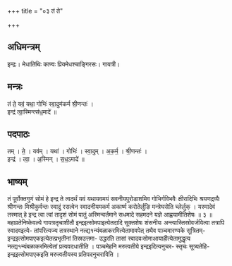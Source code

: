 +++
title = "०३ तं ते"

+++
## अधिमन्त्रम्
इन्द्रः। मेधातिथिः काण्वः प्रियमेधश्चाङ्गिरसः। गायत्री।

## मन्त्रः
तं ते॒ यवं॒ यथा॒ गोभिः॑ स्वा॒दुम॑कर्म श्री॒णन्तः॑ ।  
इन्द्र॑ त्वा॒स्मिन्त्स॑ध॒मादे॑ ॥

## पदपाठः
तम् । ते॒ । यव॑म् । यथा॑ । गोभिः॑ । स्वा॒दुम् । अ॒क॒र्म॒ । श्री॒णन्तः॑ ।  
इन्द्र॑ । त्वा॒ । अ॒स्मिन् । स॒ध॒ऽमादे॑ ॥

## भाष्यम्
तं पूर्वोक्तगुणं सोमं हे इन्द्र ते त्वदर्थं यवं यथायवमयं सवनीयपुरोडाशमिव गोभिर्गविभवैः क्षीरादिभिः श्रयणद्रव्यैः श्रीणन्तः मिश्रीकुर्वन्तः स्वादुं रसत्वेन स्वादनीयमकर्म अकार्ष्म करोतेर्लुङि मन्त्रेघसेति च्लेर्लुक् । यस्मादेवं तस्मात् हे इन्द्र त्वा त्वां तादृशं सोमं पातुं अस्मिन्वर्तमाने सधमादे सहमदने यज्ञे आह्वयामीतिशेषः ॥ ३ ॥ महाव्रतेनिष्केवल्ये गायत्रतृचाशीतौ इन्द्रइत्सोमपाइत्येतदादि सूक्तशेषः शंसनीयः अन्त्यास्तिस्रोवर्जयित्वा तत्रापि स्वादवइत्ये- तांपरित्यज्य तत्रस्थाने नत्द्य१न्यंबळाकरमित्येतामावपेत् तथैव पञ्चमारण्यके सूत्रितम्-इन्द्रइत्सोमपाएकइत्येतत्प्रभृतीनां तिस्रउत्तमा- उद्धरति तासां स्वादवःसोमाआयाहीत्येतामुद्धृत्य नत्द्य१न्यंबळाकरमित्येतां प्रत्यवदधातीति । पञ्चमेहनि मरुत्वतीये इन्द्रइदित्यनुचर- स्तृचः सूत्र्यतेहि-इन्द्रइत्सोमपाएकइति मरुत्वतीयस्य प्रतिपदनुचराविति ।